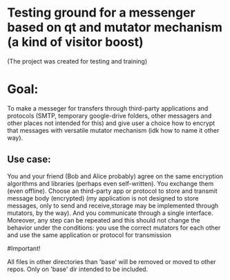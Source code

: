 # Testing ground for a messenger based on qt and mutator mechanism (a kind of visitor boost) 

(The project was created for testing and training) 
# Goal: 
To make a messeger for transfers through third-party applications and protocols (SMTP, temporary google-drive folders, other messagers and other places not intended for this) and give user a choice how to encrypt that messages with versatile mutator mechanism (idk how to name it other way).

## Use case: 
You and your friend (Bob and Alice probably) agree on the same encryption algorithms and libraries (perhaps even self-written). You exchange them (even offline). Choose an third-party app or protocol to store and transmit message body (encrypted) (my application is not designed to store messages, only to send and receive,storage may be implemented through mutators, by the way). And you communicate through a single interface. Moreover, any step can be repeated and this should not change the behavior under the conditions: you use the correct mutators for each other and use the same application or protocol for transmission

#Important!

All files in other directories than 'base' will be removed or moved to other repos. Only on 'base' dir intended to be included.
